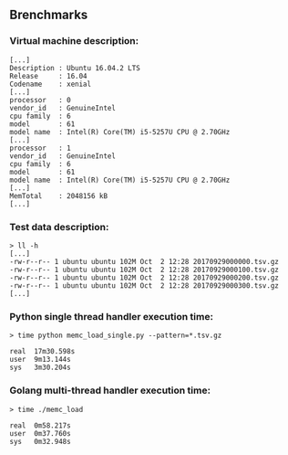 ## Brenchmarks

### Virtual machine description:
```
[...]
Description : Ubuntu 16.04.2 LTS
Release     : 16.04
Codename    : xenial
[...]
processor   : 0
vendor_id   : GenuineIntel
cpu family  : 6
model       : 61
model name  : Intel(R) Core(TM) i5-5257U CPU @ 2.70GHz
[...]
processor   : 1
vendor_id   : GenuineIntel
cpu family  : 6
model       : 61
model name  : Intel(R) Core(TM) i5-5257U CPU @ 2.70GHz
[...]
MemTotal    : 2048156 kB
[...]
```
### Test data description:
```
> ll -h
[...]
-rw-r--r-- 1 ubuntu ubuntu 102M Oct  2 12:28 20170929000000.tsv.gz
-rw-r--r-- 1 ubuntu ubuntu 102M Oct  2 12:28 20170929000100.tsv.gz
-rw-r--r-- 1 ubuntu ubuntu 102M Oct  2 12:28 20170929000200.tsv.gz
-rw-r--r-- 1 ubuntu ubuntu 102M Oct  2 12:28 20170929000300.tsv.gz
[...]
```
### Python single thread handler execution time:
```
> time python memc_load_single.py --pattern=*.tsv.gz

real  17m30.598s
user  9m13.144s
sys   3m30.204s
```
### Golang multi-thread handler execution time:
```
> time ./memc_load

real  0m58.217s
user  0m37.760s
sys	  0m32.948s
```